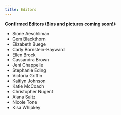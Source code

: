```yaml
---
title: Editors
---
```


**Confirmed Editors (Bios and pictures coming soon!):**
* Sione Aeschliman
* Gem Blackthorn
* Elizabeth Buege
* Carly Bornstein-Hayward
* Ellen Brock
* Cassandra Brown
* Jeni Chappelle
* Stephanie Eding
* Victoria Griffin
* Kaitlyn Johnson
* Katie McCoach
* Christopher Nugent
* Alana Saltz
* Nicole Tone
* Kisa Whipkey
